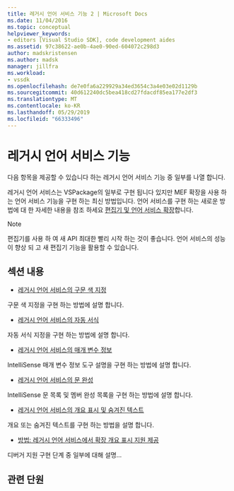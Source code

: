```yaml
---
title: 레거시 언어 서비스 기능 2 | Microsoft Docs
ms.date: 11/04/2016
ms.topic: conceptual
helpviewer_keywords:
- editors [Visual Studio SDK], code development aides
ms.assetid: 97c38622-ae0b-4ae0-90ed-604072c298d3
author: madskristensen
ms.author: madsk
manager: jillfra
ms.workload:
- vssdk
ms.openlocfilehash: de7e0fa6a229929a34ed3654c3a4e03e02d1129b
ms.sourcegitcommit: 40d612240dc5bea418cd27fdacdf85ea177e2df3
ms.translationtype: MT
ms.contentlocale: ko-KR
ms.lasthandoff: 05/29/2019
ms.locfileid: "66333496"
---
```

# <a name="legacy-language-service-features"></a>레거시 언어 서비스 기능
다음 항목을 제공할 수 있습니다 하는 레거시 언어 서비스 기능 중 일부를 나열 합니다.

 레거시 언어 서비스는 VSPackage의 일부로 구현 됩니다 있지만 MEF 확장을 사용 하는 언어 서비스 기능을 구현 하는 최신 방법입니다. 언어 서비스를 구현 하는 새로운 방법에 대 한 자세한 내용을 참조 하세요 [편집기 및 언어 서비스 확장](../../extensibility/editor-and-language-service-extensions.md)합니다.

> [!NOTE]
> 편집기를 사용 하 여 새 API 최대한 빨리 시작 하는 것이 좋습니다. 언어 서비스의 성능이 향상 되 고 새 편집기 기능을 활용할 수 있습니다.

## <a name="in-this-section"></a>섹션 내용
- [레거시 언어 서비스의 구문 색 지정](../../extensibility/internals/syntax-coloring-in-a-legacy-language-service.md)

 구문 색 지정을 구현 하는 방법에 설명 합니다.

- [레거시 언어 서비스의 자동 서식](../../extensibility/internals/automatic-formatting-in-a-legacy-language-service.md)

 자동 서식 지정을 구현 하는 방법에 설명 합니다.

- [레거시 언어 서비스의 매개 변수 정보](../../extensibility/internals/parameter-info-in-a-legacy-language-service1.md)

 IntelliSense 매개 변수 정보 도구 설명을 구현 하는 방법에 설명 합니다.

- [레거시 언어 서비스의 문 완성](../../extensibility/internals/statement-completion-in-a-legacy-language-service.md)

 IntelliSense 문 목록 및 멤버 완성 목록을 구현 하는 방법에 설명 합니다.

- [레거시 언어 서비스의 개요 표시 및 숨겨진 텍스트](../../extensibility/internals/outlining-and-hidden-text-in-a-legacy-language-service.md)

 개요 또는 숨겨진 텍스트를 구현 하는 방법을 설명 합니다.

- [방법: 레거시 언어 서비스에서 확장 개요 표시 지원 제공](../../extensibility/internals/how-to-provide-expanded-outlining-support-in-a-legacy-language-service.md)

 디버거 지원 구현 단계 중 일부에 대해 설명...

## <a name="related-sections"></a>관련 단원